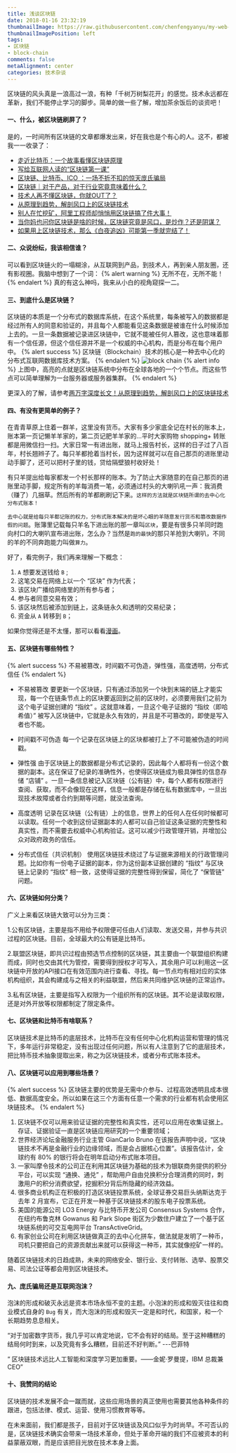 ```yaml
---
title: 浅谈区块链
date: 2018-01-16 23:32:19
thumbnailImage: https://raw.githubusercontent.com/chenfengyanyu/my-web-accumulation/master/images/logo/chain.png
thumbnailImagePosition: left
tags: 
- 区块链
- block-chain
comments: false
metaAlignment: center
categories: 技术杂谈
---
```

区块链的风头真是一浪高过一浪，有种「千树万树梨花开」的感觉。技术永远都在革新，我们不能停止学习的脚步。简单的做一些了解，增加茶余饭后的谈资吧！
<!-- more -->
#### 一、什么，被区块链刷屏了？
是的，一时间所有区块链的文章都爆发出来，好在我也是个有心的人。这不，都被我一一收录了：
- [走近比特币：一个故事看懂区块链原理](https://mp.weixin.qq.com/s/hoRLBOGfDOe57dEzdNzMoQ)
- [写给互联网人读的“区块链第一课”](http://mp.weixin.qq.com/s/STCxZlH0E3A-pyGuIiBbZQ)
- [区块链、比特币、ICO ：一场不折不扣的惊天庞氏骗局](http://froggy.link/p/Njc4NQ==?s=1648674332)
- [区块链｜对于产品，对于行业究竟意味着什么？](http://mp.weixin.qq.com/s/hA1nkv_E114I-KouZxehdQ)
- [技术人再不懂区块链，你就OUT了？](http://mp.weixin.qq.com/s/e_-lplErsebErOaPAlwG3w)
- [从原理到趋势，解剖风口上的区块链技术](https://view.inews.qq.com/a/20180114A05I0300?from=groupmessage&isappinstalled=0)
- [别人在忙挖矿，阿里工程师却悄悄用区块链搞了件大事！](http://mp.weixin.qq.com/s/DiqTOyv0U8xc83J9oE0vDw)
- [当你妈也问你区块链是啥的时候，区块链究竟是风口，是炒作？还是阴谋？](http://mp.weixin.qq.com/s/QTNAfrvkQIp3YfVK1cKjMA)
- [如果用上区块链技术，那么《白夜追凶》可能第一季就完结了！](http://mp.weixin.qq.com/s/31BgSLahFNRHw75R463AEw)

#### 二、众说纷纭，我该相信谁？
可以看到区块链火的一塌糊涂，从互联网到产品，到技术人，再到亲人朋友圈，还有影视圈。我脑中想到了一个词：
{% alert warning %}
无所不在，无所不能！
{% endalert %}
真的有这么神吗，我来从小白的视角窥探一二。

#### 三、到底什么是区块链？
区块链的本质是一个分布式的数据库系统，在这个系统里，每条被写入的数据都是经过所有人的同意和验证的，并且每个人都能看见这条数据是被谁在什么时候添加上去的。一旦一条数据被记录进区块链中，它就不能被任何人篡改，这也意味着那有一个信任源，但这个信任源并不是一个权威的中心机构，而是分布在每个用户中。
{% alert success %}
区块链（Blockchain）技术的核心是一种去中心化的分布式互联网数据库技术方案。
{% endalert %}
![block chain](http://7xvi3w.com1.z0.glb.clouddn.com/block1.png-blog)
{% alert info %}
上图中，高亮的点就是区块链系统中分布在全球各地的一个个节点。而这些节点可以简单理解为一台服务器或服务器集群。
{% endalert %}

更深入的了解，请参考[两万字深度长文！从原理到趋势，解剖风口上的区块链技术](https://view.inews.qq.com/a/20180114A05I0300?from=groupmessage&isappinstalled=0)

#### 四、有没有更简单的例子？
在青青草原上住着一群羊，这里没有货币。大家有多少家底全记在村长的账本上，账本第一页记懒羊羊家的，第二页记肥羊羊家的...平时大家购物 shopping+ 转账都是用微信扫一扫。大家日常一有进出账，就马上报告村长，这样的日子过了八百年，村长翘辫子了。每只羊都抢着当村长，因为这样就可以在自己那页的进账里动动手脚了，还可以把村子里的钱，贷给隔壁狼村收好处！

有只羊提出给每家都发一个村长那样的账本。为了防止大家随意的在自己那页的进账里动手脚，规定所有的羊每消费一笔，必须通过村头的大喇叭吼一声：我消费（赚了）几捆草。然后所有的羊都刷刷记下来。`这样的方法就是区块链所谓的去中心化分布式账本！`

`去中心就是给每只羊都记账的权力，分布式账本解决的是坏心眼的羊随意发行货币和篡改数据作假的问题`。账簿里记载每只羊名下进出账的那一章叫`区块`，要是有很多只羊同时跑向村口的大喇叭宣布进出账，怎么办？当然是`跑的最快`的那只羊抢到大喇叭，不同的羊的不同奔跑能力叫做`算力`。

好了，看完例子，我们再来理解一下概念：
1. `A` 想要发送钱给 `B` ;
2. 这笔交易在网络上以一个 “区块” 作为代表；
3. 该区块广播给网络里的所有参与者；
4. 参与者同意交易有效；
5. 该区块然后被添加到链上，这条链永久和透明的交易纪录；
6. 资金从 `A` 转移到 `B`；

如果你觉得还是不太懂，那可以看看[漫画](http://mp.weixin.qq.com/s/e_-lplErsebErOaPAlwG3w)。

#### 五、区块链有哪些特性？
{% alert success %}
不易被篡改，时间戳不可伪造，弹性强，高度透明，分布式信任
{% endalert %}
- 不易被篡改
要更新一个区块链，只有通过添加另一个块到末端的链上才能实现，每一个在链条节点上的区块要返回到之前的区块时，必须要用我们之前为这个电子证据创建的 “指纹” 。这就意味着，一旦这个电子证据的 “指纹（即哈希值）” 被写入区块链中，它就是永久有效的，并且是不可篡改的，即使是写入者也不能。

- 时间戳不可伪造
每一个记录在区块链上的区块都被打上了不可能被伪造的时间戳。

- 弹性强
由于区块链上的数据都是分布式记录的，因此每个人都将有一份这个数据的副本。这在保证了纪录的准确性外，也使得区块链成为极具弹性的信息存储 “店铺” 。一旦一条信息被记入区块链（公有链）中，每个人都有权限进行查阅、获取，而不会像现在这样，信息一般都是存储在私有数据库中，一旦出现技术故障或者合约到期等问题，就没法查询。

- 高度透明
记录在区块链（公有链）上的信息，世界上的任何人在任何时候都可以读取。任何一个收到这份证据副本的人都可以自己验证这条证据的完整性和真实性，而不需要去权威中心机构验证。这可以减少行政管理开销，并增加公众对政府政务的信任。

- 分布式信任（共识机制）
使用区块链技术绕过了与证据来源相关的行政管理问题。比如你有一份电子证据的副本，你为这份副本证据创建的 “指纹” 与区块链上记录的 “指纹” 相一致，这使得证据的完整性得到保留，简化了 “保管链” 问题。

#### 六、区块链如何分类？
广义上来看区块链大致可以分为三类：

1.公有区块链，主要是指不用给予权限便可任由人们读取、发送交易，并参与共识过程的区块链。目前，全球最大的公有链是比特币。

2.联盟区块链，即共识过程由预选节点控制的区块链，其主要由一个联盟组织构建而成，同时也交由其代为管控，需要得到授权才可写入，其余用户可以利用这一区块链中开放的API接口在有效范围内进行查看、寻找。每一节点均有相对应的实体机构组织，其会构建成与之相关的利益联盟，然后来共同维护区块链的正常运作。

3.私有区块链，主要是指写入权限为一个组织所有的区块链。其不论是读取权限，还是对外开放等权限都制定了限定条件。

#### 七、区块链和比特币有啥联系？
区块链技术是比特币的底层技术，比特币在没有任何中心化机构运营和管理的情况下，多年运行非常稳定，没有出现过任何问题，所以有人注意到了它的底层技术，把比特币技术抽象提取出来，称之为区块链技术，或者分布式账本技术。

#### 八、区块链可以应用到哪些场景？
{% alert success %}
区块链主要的优势是无需中介参与、过程高效透明且成本很低、数据高度安全。所以如果在这三个方面有任意一个需求的行业都有机会使用区块链技术。
{% endalert %}

1. 区块链不仅可以用来验证证据的完整性和真实性，还可以应用在收集证据上。存证、证据验证一直是区块链应用研究的一个重要领域；
2. 世界经济论坛金融服务行业主管 GianCarlo Bruno 在该报告声明中说，“区块链技术不再是金融行业的边缘领域，而是会占据核心位置”。该报告估计，全球约有 80% 的银行将会在明年启动分布式账本项目。
3. 一家叫摩令技术的公司正在利用其区块链为基础的技术为银联商务提供的积分平台，可以实现 “通换、通兑” ，帮助用户自由兑换积分合理消费的同时，刺激用户的积分消费欲望，挖掘积分背后所隐藏的经济效益。
4. 很多商业机构正在积极的打造区块链投票系统，全球证券交易巨头纳斯达克于去年 2 月宣布，它正在开发一种基于区块链技术的股东电子投票系统。
5. 美国的能源公司 LO3 Energy 与比特币开发公司 Consensus Systems 合作，在纽约布鲁克林 Gowanus 和 Park Slope 街区为少数住户建立了一个基于区块链系统的可交互电网平台 TransActiveGrid。
6. 有家创业公司在利用区块链做真正的去中心化拼车，做法就是发明了一种币，司机只要把自己的资源贡献出来就可以获得这一种币，其实就像挖矿一样的。

随着区块链技术的日趋成熟，未来的网络安全、银行业、支付转账、选举、股票交易、司法公证等都会用到区块链技术。

#### 九、庞氏骗局还是互联网泡沫？
泡沫的形成和破灭永远是资本市场永恒不变的主题。小泡沫的形成和毁灭往往和商业模式自身的 `Bug` 有关，而大泡沫的形成和毁灭一定是和时代，和国家，和一个长期趋势息息相关。

“对于加密数字货币，我几乎可以肯定地说，它不会有好的结局。至于这种糟糕的结局何时到来，以及究竟有多么糟糕，目前还不好判断。” ---巴菲特

“ 区块链技术远比人工智能和深度学习更加重要。——金妮·罗曼提，IBM 总裁兼 CEO”


#### 十、我赞同的结论
区块链的技术发展不会一蹴而就，这些应用场景的真正使用也需要其他各种条件的跟进，包括法律、模式、运营、使用习惯教育等等。

在未来面前，我们都是孩子，目前对于区块链谈及风口似乎为时尚早。不可否认的是，区块链技术确实会带来一场技术革命，但处于革命开端的我们不应被资本的利益蒙蔽双眼，而是应该把目光放在技术本身上面。





